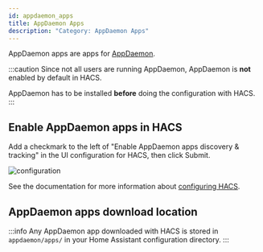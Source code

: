 ```yaml
---
id: appdaemon_apps
title: AppDaemon Apps
description: "Category: AppDaemon Apps"
---
```


AppDaemon apps are apps for [AppDaemon](https://appdaemon.readthedocs.io/en/stable/).

:::caution
Since not all users are running AppDaemon, AppDaemon is **not** enabled by default in HACS.

AppDaemon has to be installed **before** doing the configuration with HACS.
:::

## Enable AppDaemon apps in HACS

Add a checkmark to the left of "Enable AppDaemon apps discovery & tracking" in the UI configuration for HACS, then click Submit.

![configuration](/img/option3.png)

See the documentation for more information about [configuring HACS](configuration/basic.md).

## AppDaemon apps download location

:::info
Any AppDaemon app downloaded with HACS is stored in `appdaemon/apps/` in your Home Assistant configuration directory.
:::
